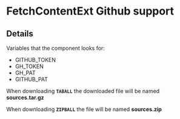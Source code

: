 # FetchContentExt Github support

## Details

Variables that the component looks for:

- GITHUB_TOKEN
- GH_TOKEN
- GH_PAT
- GITHUB_PAT

When downloading **`TABALL`** the downloaded file will be named **sources.tar.gz**

When downloading **`ZIPBALL`** the file will be named **sources.zip**